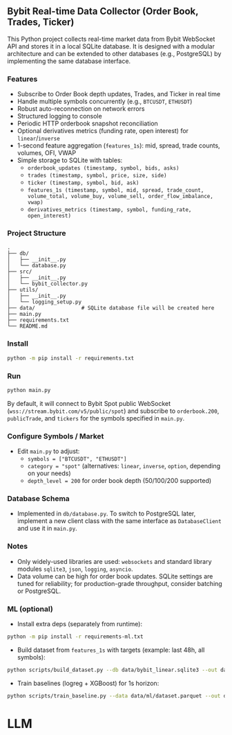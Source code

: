 ## Bybit Real-time Data Collector (Order Book, Trades, Ticker)

This Python project collects real-time market data from Bybit WebSocket API and stores it in a local SQLite database. It is designed with a modular architecture and can be extended to other databases (e.g., PostgreSQL) by implementing the same database interface.

### Features
- Subscribe to Order Book depth updates, Trades, and Ticker in real time
- Handle multiple symbols concurrently (e.g., `BTCUSDT`, `ETHUSDT`)
- Robust auto-reconnection on network errors
- Structured logging to console
- Periodic HTTP orderbook snapshot reconciliation
- Optional derivatives metrics (funding rate, open interest) for `linear`/`inverse`
- 1-second feature aggregation (`features_1s`): mid, spread, trade counts, volumes, OFI, VWAP
- Simple storage to SQLite with tables:
  - `orderbook_updates (timestamp, symbol, bids, asks)`
  - `trades (timestamp, symbol, price, size, side)`
  - `ticker (timestamp, symbol, bid, ask)`
  - `features_1s (timestamp, symbol, mid, spread, trade_count, volume_total, volume_buy, volume_sell, order_flow_imbalance, vwap)`
  - `derivatives_metrics (timestamp, symbol, funding_rate, open_interest)`

### Project Structure
```
.
├── db/
│   ├── __init__.py
│   └── database.py
├── src/
│   ├── __init__.py
│   └── bybit_collector.py
├── utils/
│   ├── __init__.py
│   └── logging_setup.py
├── data/               # SQLite database file will be created here
├── main.py
├── requirements.txt
└── README.md
```

### Install
```bash
python -m pip install -r requirements.txt
```

### Run
```bash
python main.py
```

By default, it will connect to Bybit Spot public WebSocket (`wss://stream.bybit.com/v5/public/spot`) and subscribe to `orderbook.200`, `publicTrade`, and `tickers` for the symbols specified in `main.py`.

### Configure Symbols / Market
- Edit `main.py` to adjust:
  - `symbols = ["BTCUSDT", "ETHUSDT"]`
  - `category = "spot"` (alternatives: `linear`, `inverse`, `option`, depending on your needs)
  - `depth_level = 200` for order book depth (50/100/200 supported)

### Database Schema
- Implemented in `db/database.py`. To switch to PostgreSQL later, implement a new client class with the same interface as `DatabaseClient` and use it in `main.py`.

### Notes
- Only widely-used libraries are used: `websockets` and standard library modules `sqlite3`, `json`, `logging`, `asyncio`.
- Data volume can be high for order book updates. SQLite settings are tuned for reliability; for production-grade throughput, consider batching or PostgreSQL.

### ML (optional)
- Install extra deps (separately from runtime):
```bash
python -m pip install -r requirements-ml.txt
```
- Build dataset from `features_1s` with targets (example: last 48h, all symbols):
```bash
python scripts/build_dataset.py --db data/bybit_linear.sqlite3 --out data/ml/dataset.parquet --start "2025-09-28 00:00:00" --end "2025-09-30 00:00:00"
```
- Train baselines (logreg + XGBoost) for 1s horizon:
```bash
python scripts/train_baseline.py --data data/ml/dataset.parquet --out data/ml/models --horizon 1
```


# LLM
